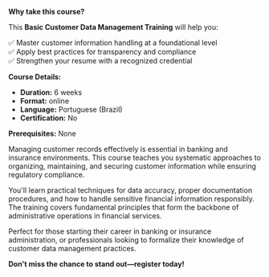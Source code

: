 **Why take this course?**

This **Basic Customer Data Management Training** will help you:

✅ Master customer information handling at a foundational level  
✅ Apply best practices for transparency and compliance  
✅ Strengthen your resume with a recognized credential

**Course Details:**
- **Duration:** 6 weeks
- **Format:** online
- **Language:** Portuguese (Brazil)
- **Certification:** No

**Prerequisites:**
None

Managing customer records effectively is essential in banking and insurance environments. This course teaches you systematic approaches to organizing, maintaining, and securing customer information while ensuring regulatory compliance.

You'll learn practical techniques for data accuracy, proper documentation procedures, and how to handle sensitive financial information responsibly. The training covers fundamental principles that form the backbone of administrative operations in financial services.

Perfect for those starting their career in banking or insurance administration, or professionals looking to formalize their knowledge of customer data management practices.

**Don't miss the chance to stand out—register today!**